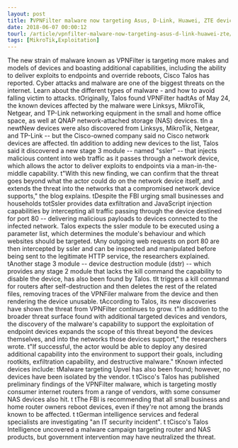 ```yaml
---
layout: post
title: ?VPNFilter malware now targeting Asus, D-Link, Huawei, ZTE devices
date: 2018-06-07 00:00:12
tourl: /article/vpnfilter-malware-now-targeting-asus-d-link-huawei-zte/
tags: [MikroTik,Exploitation]
---
```

The new strain of malware known as VPNFilter is targeting more makes and models of devices and boasting additional capabilities, including the ability to deliver exploits to endpoints and override reboots, Cisco Talos has reported. Cyber attacks and malware are one of the biggest threats on the internet. Learn about the different types of malware - and how to avoid falling victim to attacks. tOriginally, Talos found VPNFilter hadtAs of May 24, the known devices affected by the malware were Linksys, MikroTik, Netgear, and TP-Link networking equipment in the small and home office space, as well at QNAP network-attached storage (NAS) devices. tIn a newtNew devices were also discovered from Linksys, MikroTik, Netgear, and TP-Link -- but the Cisco-owned company said no Cisco network devices are affected. tIn addition to adding new devices to the list, Talos said it discovered a new stage 3 module -- named "ssler" -- that injects malicious content into web traffic as it passes through a network device, which allows the actor to deliver exploits to endpoints via a man-in-the-middle capability. t"With this new finding, we can confirm that the threat goes beyond what the actor could do on the network device itself, and extends the threat into the networks that a compromised network device supports," the blog explains. tDespite the FBI urging small businesses and households totSsler provides data exfiltration and JavaScript injection capabilities by intercepting all traffic passing through the device destined for port 80 -- delivering malicious payloads to devices connected to the infected network. Talos expects the ssler module to be executed using a parameter list, which determines the module's behaviour and which websites should be targeted. tAny outgoing web requests on port 80 are then intercepted by ssler and can be inspected and manipulated before being sent to the legitimate HTTP service, the researchers explained. tAnother stage 3 module -- device destruction module (dstr) -- which provides any stage 2 module that lacks the kill command the capability to disable the device, has also been found by Talos. tIt triggers a kill command for routers after self-destruction and then deletes the rest of the related files, removing traces of the VPNFiler malware from the device and then rendering the device unusable. tAccording to Talos, its new discoveries have shown the threat from VPNFilter continues to grow. t"In addition to the broader threat surface found with additional targeted devices and vendors, the discovery of the malware's capability to support the exploitation of endpoint devices expands the scope of this threat beyond the devices themselves, and into the networks those devices support," the researchers wrote. t"If successful, the actor would be able to deploy any desired additional capability into the environment to support their goals, including rootkits, exfiltration capability, and destructive malware." tKnown infected devices include: tMalware targeting Upvel has also been found; however, no devices have been isolated by the vendor. t tCisco's Talos has published preliminary findings of the VPNFilter malware, which is targeting mostly consumer internet routers from a range of vendors, with some consumer NAS devices also hit. t tThe FBI is recommending that all small business and home router owners reboot devices, even if they're not among the brands known to be affected. t tGerman intelligence services and federal specialists are investigating "an IT security incident". t tCisco's Talos Intelligence uncovered a malware campaign targeting router and NAS products, but government intervention may have neutralized the threat.